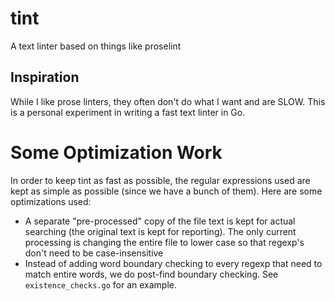 # tint

A text linter based on things like proselint

## Inspiration

While I like prose linters, they often don't do what I want and are SLOW.
This is a personal experiment in writing a fast text linter in Go.

# Some Optimization Work

In order to keep tint as fast as possible, the regular expressions used are
kept as simple as possible (since we have a bunch of them). Here are some
optimizations used:

* A separate "pre-processed" copy of the file text is kept for actual
  searching (the original text is kept for reporting). The only current
  processing is changing the entire file to lower case so that regexp's
  don't need to be case-insensitive
* Instead of adding word boundary checking to every regexp that need to
  match entire words, we do post-find boundary checking. See
  `existence_checks.go` for an example.

